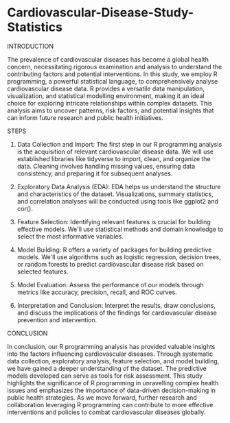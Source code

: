 # Cardiovascular-Disease-Study-Statistics


INTRODUCTION

The prevalence of cardiovascular diseases has become a global health concern, necessitating rigorous examination and analysis to understand the contributing factors and potential interventions. In this study, we employ R programming, a powerful statistical language, to comprehensively analyse cardiovascular disease data. R provides a versatile data manipulation, visualization, and statistical modelling environment, making it an ideal choice for exploring intricate relationships within complex datasets. This analysis aims to uncover patterns, risk factors, and potential insights that can inform future research and public health initiatives.

STEPS 
1. Data Collection and Import:
The first step in our R programming analysis is the acquisition of relevant cardiovascular disease data. We will use established libraries like tidyverse to import, clean, and organize the data. Cleaning involves handling missing values, ensuring data consistency, and preparing it for subsequent analyses.

2. Exploratory Data Analysis (EDA):
EDA helps us understand the structure and characteristics of the dataset. Visualizations, summary statistics, and correlation analyses will be conducted using tools like ggplot2 and cor().

3. Feature Selection:
Identifying relevant features is crucial for building effective models. We'll use statistical methods and domain knowledge to select the most informative variables.

4. Model Building:
R offers a variety of packages for building predictive models. We'll use algorithms such as logistic regression, decision trees, or random forests to predict cardiovascular disease risk based on selected features.

5. Model Evaluation:
Assess the performance of our models through metrics like accuracy, precision, recall, and ROC curves.

6. Interpretation and Conclusion:
Interpret the results, draw conclusions, and discuss the implications of the findings for cardiovascular disease prevention and intervention.

CONCLUSION

In conclusion, our R programming analysis has provided valuable insights into the factors influencing cardiovascular diseases. Through systematic data collection, exploratory analysis, feature selection, and model building, we have gained a deeper understanding of the dataset. The predictive models developed can serve as tools for risk assessment. This study highlights the significance of R programming in unravelling complex health issues and emphasizes the importance of data-driven decision-making in public health strategies. As we move forward, further research and collaboration leveraging R programming can contribute to more effective interventions and policies to combat cardiovascular diseases globally.













